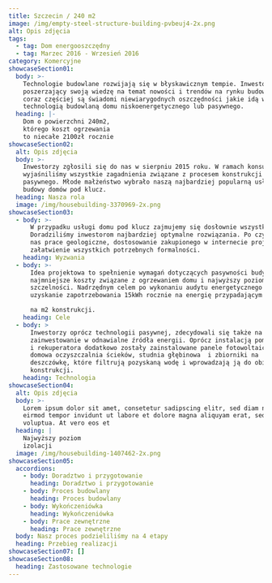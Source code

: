 ```yaml
---
title: Szczecin / 240 m2
image: /img/empty-steel-structure-building-pvbeuj4-2x.png
alt: Opis zdjęcia
tags:
  - tag: Dom energooszczędny
  - tag: Marzec 2016 - Wrzesień 2016
category: Komercyjne
showcaseSection01:
  body: >-
    Technologie budowlane rozwijają się w błyskawicznym tempie. Inwestorzy
    poszerzający swoją wiedzę na temat nowości i trendów na rynku budowlanych
    coraz częściej są świadomi niewiarygodnych oszczędności jakie idą w parze z
    technologią budowlaną domu niskoenergetycznego lub pasywnego. 
  heading: |-
    Dom o powierzchni 240m2, 
    którego koszt ogrzewania 
    to niecałe 2100zł rocznie
showcaseSection02:
  alt: Opis zdjęcia
  body: >-
    Inwestorzy zgłosili się do nas w sierpniu 2015 roku. W ramach konsultacji
    wyjaśniliśmy wszystkie zagadnienia związane z procesem konstrukcji domu
    pasywnego. Młode małżeństwo wybrało naszą najbardziej popularną usługę
    budowy domów pod klucz. 
  heading: Nasza rola
  image: /img/housebuilding-3370969-2x.png
showcaseSection03:
  - body: >-
      W przypadku usługi domu pod klucz zajmujemy się dosłownie wszystkim.
      Doradziliśmy inwestorom najbardziej optymalne rozwiązania. Po czym czekały
      nas prace geologiczne, dostosowanie zakupionego w internecie projektu i
      załatwienie wszystkich potrzebnych formalności.
    heading: Wyzwania
  - body: >-
      Idea projektowa to spełnienie wymagań dotyczących pasywności budynku - jak
      najmniejsze koszty związane z ogrzewaniem domu i najwyższy poziom
      szczelności. Nadrzędnym celem po wykonaniu audytu energetycznego było
      uzyskanie zapotrzebowania 15kWh rocznie na energię przypadającym 

      na m2 konstrukcji.
    heading: Cele
  - body: >
      Inwestorzy oprócz technologii pasywnej, zdecydowali się także na
      zainwestowanie w odnawialne źródła energii. Oprócz instalacją pompy ciepła
      i rekuperatora dodatkowo zostały zainstalowane panele fotowoltaiczne,
      domowa oczyszczalnia ścieków, studnia głębinowa  i zbiorniki na
      deszczówkę, które filtrują pozyskaną wodę i wprowadzają ją do obiegu
      konstrukcji.
    heading: Technologia
showcaseSection04:
  alt: Opis zdjęcia
  body: >-
    Lorem ipsum dolor sit amet, consetetur sadipscing elitr, sed diam nonumy
    eirmod tempor invidunt ut labore et dolore magna aliquyam erat, sed diam
    voluptua. At vero eos et
  heading: |
    Najwyższy poziom
    izolacji
  image: /img/housebuilding-1407462-2x.png
showcaseSection05:
  accordions:
    - body: Doradztwo i przygotowanie
      heading: Doradztwo i przygotowanie
    - body: Proces budowlany
      heading: Proces budowlany
    - body: Wykończeniówka
      heading: Wykończeniówka
    - body: Prace zewnętrzne
      heading: Prace zewnętrzne
  body: Nasz proces podzieliliśmy na 4 etapy
  heading: Przebieg realizacji
showcaseSection07: []
showcaseSection08:
  heading: Zastosowane technologie
---
```


